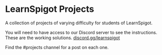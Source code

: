 # LearnSpigot Projects
A collection of projects of varying difficulty for students of LearnSpigot.

You will need to have access to our Discord server to see the instructions. These are the working solutions.
[discord.gg/learnspigot](discord.gg/learnspigot)

Find the #projects channel for a post on each one.
